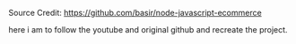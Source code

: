 Source Credit: https://github.com/basir/node-javascript-ecommerce

here i am to follow the youtube and original github and recreate the project.

